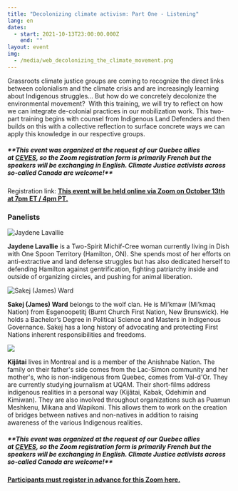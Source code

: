 ```yaml
---
title: "Decolonizing climate activism: Part One - Listening"
lang: en
dates:
  - start: 2021-10-13T23:00:00.000Z
    end: ""
layout: event
img:
  - /media/web_decolonizing_the_climate_movement.png
---
```

Grassroots climate justice groups are coming to recognize the direct links between colonialism and the climate crisis and are increasingly learning about Indigenous struggles… But how do we concretely decolonize the environmental movement?  With this training, we will try to reflect on how we can integrate de-colonial practices in our mobilization work. This two-part training begins with counsel from Indigenous Land Defenders and then builds on this with a collective reflection to surface concrete ways we can apply this knowledge in our respective groups.

##### \*\**This event was organized at the request of our Quebec allies at [CEVES](http://www.ceves.ca/), so the Zoom registration form is primarily French but the speakers will be exchanging in English. Climate Justice activists across so-called Canada are welcome!\*\**

Registration link: **[This event will be held online via Zoom on October 13th at 7pm ET / 4pm PT.](https://us02web.zoom.us/meeting/register/tZUrfuysqD4iE91D9K1-4GE7N9KU8l6hmAlV?fbclid=IwAR1CnW5nu6eHbmTReD9ACh4BokT4Zo3mo5KnW-t4YRHnui8LQRxBVEdpWCM)**

<!--StartFragment-->

### Panelists

![](/media/jaydene5.png "Jaydene Lavallie")

**Jaydene Lavallie** is a Two-Spirit Michif-Cree woman currently living in Dish with One Spoon Territory (Hamilton, ON). She spends most of her efforts on anti-extractive and land defense struggles but has also dedicated herself to defending Hamilton against gentrification, fighting patriarchy inside and outside of organizing circles, and pushing for animal liberation. 

![](/media/sakej5.png "Sakej (James) Ward")

**Sakej (James) Ward** belongs to the wolf clan. He is Mi’kmaw (Mi’kmaq Nation) from Esgenoopetitj (Burnt Church First Nation, New Brunswick). He holds a Bachelor’s Degree in Political Science and Masters in Indigenous Governance. Sakej has a long history of advocating and protecting First Nations inherent responsibilities and freedoms.

![](/media/kijatai5.png)

**Kijâtai** lives in Montreal and is a member of the Anishnabe Nation. The family on their father's side comes from the Lac-Simon community and her mother's, who is non-indigenous from Quebec, comes from Val-d'Or. They are currently studying journalism at UQAM. Their short-films address indigenous realities in a personal way (Kijâtai, Kabak, Odehimin and Kimiwan). They are also involved throughout organizations such as Puamun Meshkenu, Mikana and Wapikoni. This allows them to work on the creation of bridges between natives and non-natives in addition to raising awareness of the various Indigenous realities.

##### \*\**This event was organized at the request of our Quebec allies at [CEVES](http://www.ceves.ca/), so the Zoom registration form is primarily French but the speakers will be exchanging in English. Climate Justice activists across so-called Canada are welcome!\*\**

**[Participants must register in advance for this Zoom here.](https://us02web.zoom.us/meeting/register/tZUrfuysqD4iE91D9K1-4GE7N9KU8l6hmAlV?fbclid=IwAR1CnW5nu6eHbmTReD9ACh4BokT4Zo3mo5KnW-t4YRHnui8LQRxBVEdpWCM)**

<!--EndFragment-->